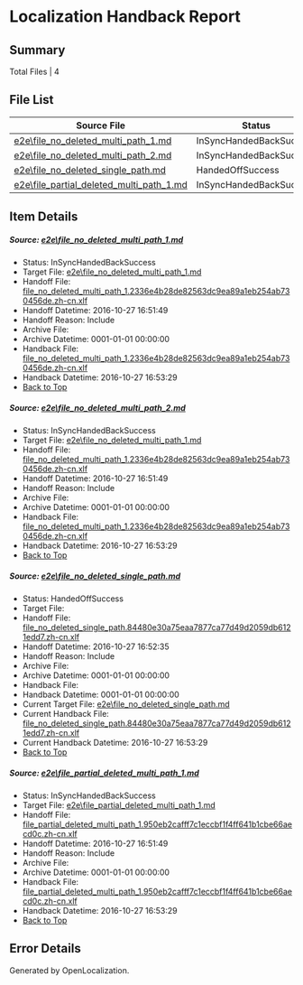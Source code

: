 # <a name='report-top'></a> Localization Handback Report

## Summary
 Total Files | 4

## File List
 Source File | Status | Details 
 ----------- | ------ | ------- 
 [e2e\file_no_deleted_multi_path_1.md](https://github.com/OpenLocalizationTestOrg/ol-test0/blob/845922943f0edf5c622002975d3e47ce657b1d89/e2e/file_no_deleted_multi_path_1.md) | InSyncHandedBackSuccess | [Details](#111c222533af4b0f634aa029ee4372124cca27c71)
 [e2e\file_no_deleted_multi_path_2.md](https://github.com/OpenLocalizationTestOrg/ol-test0/blob/a5252007127e84a11cb47cb939e62163979413cf/e2e/file_no_deleted_multi_path_2.md) | InSyncHandedBackSuccess | [Details](#111c222533af4b0f634aa029ee4372124cca27c72)
 [e2e\file_no_deleted_single_path.md](https://github.com/OpenLocalizationTestOrg/ol-test0/blob/a5252007127e84a11cb47cb939e62163979413cf/e2e/file_no_deleted_single_path.md) | HandedOffSuccess | [Details](#aa103566a4786ea61bf370feeef80fef08ab08053)
 [e2e\file_partial_deleted_multi_path_1.md](https://github.com/OpenLocalizationTestOrg/ol-test0/blob/845922943f0edf5c622002975d3e47ce657b1d89/e2e/file_partial_deleted_multi_path_1.md) | InSyncHandedBackSuccess | [Details](#a418284be385bb4d735995b7ae57a8ab55ad08004)

## Item Details
##### <a name='111c222533af4b0f634aa029ee4372124cca27c71'></a> Source: [e2e\file_no_deleted_multi_path_1.md](https://github.com/OpenLocalizationTestOrg/ol-test0/blob/845922943f0edf5c622002975d3e47ce657b1d89/e2e/file_no_deleted_multi_path_1.md)
* Status: InSyncHandedBackSuccess
* Target File: [e2e\file_no_deleted_multi_path_1.md](https://github.com/OpenLocalizationTestOrg/ol-test0-zhcn/blob/2d2ab53946ca7e8b19f71781be5daac5a0aad93c/e2e/file_no_deleted_multi_path_1.md)
* Handoff File: [file_no_deleted_multi_path_1.2336e4b28de82563dc9ea89a1eb254ab730456de.zh-cn.xlf](https://github.com/OpenLocalizationTestOrg/ol-test0-handoff/blob/34fceb8d849ce65758de331bdd9870b9c94fff25/ol-handoff/OpenLocalizationTestOrg/ol-test0-zhcn/shujia/mt/file_no_deleted_multi_path_1.2336e4b28de82563dc9ea89a1eb254ab730456de.zh-cn.xlf)
* Handoff Datetime: 2016-10-27 16:51:49
* Handoff Reason: Include
* Archive File: 
* Archive Datetime: 0001-01-01 00:00:00
* Handback File: [file_no_deleted_multi_path_1.2336e4b28de82563dc9ea89a1eb254ab730456de.zh-cn.xlf](https://github.com/OpenLocalizationTestOrg/ol-test0-handback/blob/dde608a6188d5078de4f871c5cf1e38f0af70850/ol-handback/OpenLocalizationTestOrg/ol-test0-zhcn/shujia/mt/file_no_deleted_multi_path_1.2336e4b28de82563dc9ea89a1eb254ab730456de.zh-cn.xlf)
* Handback Datetime: 2016-10-27 16:53:29
* [Back to Top](#report-top)

##### <a name='111c222533af4b0f634aa029ee4372124cca27c72'></a> Source: [e2e\file_no_deleted_multi_path_2.md](https://github.com/OpenLocalizationTestOrg/ol-test0/blob/a5252007127e84a11cb47cb939e62163979413cf/e2e/file_no_deleted_multi_path_2.md)
* Status: InSyncHandedBackSuccess
* Target File: [e2e\file_no_deleted_multi_path_1.md](https://github.com/OpenLocalizationTestOrg/ol-test0-zhcn/blob/2d2ab53946ca7e8b19f71781be5daac5a0aad93c/e2e/file_no_deleted_multi_path_1.md)
* Handoff File: [file_no_deleted_multi_path_1.2336e4b28de82563dc9ea89a1eb254ab730456de.zh-cn.xlf](https://github.com/OpenLocalizationTestOrg/ol-test0-handoff/blob/34fceb8d849ce65758de331bdd9870b9c94fff25/ol-handoff/OpenLocalizationTestOrg/ol-test0-zhcn/shujia/mt/file_no_deleted_multi_path_1.2336e4b28de82563dc9ea89a1eb254ab730456de.zh-cn.xlf)
* Handoff Datetime: 2016-10-27 16:51:49
* Handoff Reason: Include
* Archive File: 
* Archive Datetime: 0001-01-01 00:00:00
* Handback File: [file_no_deleted_multi_path_1.2336e4b28de82563dc9ea89a1eb254ab730456de.zh-cn.xlf](https://github.com/OpenLocalizationTestOrg/ol-test0-handback/blob/dde608a6188d5078de4f871c5cf1e38f0af70850/ol-handback/OpenLocalizationTestOrg/ol-test0-zhcn/shujia/mt/file_no_deleted_multi_path_1.2336e4b28de82563dc9ea89a1eb254ab730456de.zh-cn.xlf)
* Handback Datetime: 2016-10-27 16:53:29
* [Back to Top](#report-top)

##### <a name='aa103566a4786ea61bf370feeef80fef08ab08053'></a> Source: [e2e\file_no_deleted_single_path.md](https://github.com/OpenLocalizationTestOrg/ol-test0/blob/a5252007127e84a11cb47cb939e62163979413cf/e2e/file_no_deleted_single_path.md)
* Status: HandedOffSuccess
* Target File: 
* Handoff File: [file_no_deleted_single_path.84480e30a75eaa7877ca77d49d2059db6121edd7.zh-cn.xlf](https://github.com/OpenLocalizationTestOrg/ol-test0-handoff/blob/5345344e45114e7e9446cb0569bf78aa862ca40e/ol-handoff/OpenLocalizationTestOrg/ol-test0-zhcn/shujia/mt/file_no_deleted_single_path.84480e30a75eaa7877ca77d49d2059db6121edd7.zh-cn.xlf)
* Handoff Datetime: 2016-10-27 16:52:35
* Handoff Reason: Include
* Archive File: 
* Archive Datetime: 0001-01-01 00:00:00
* Handback File: 
* Handback Datetime: 0001-01-01 00:00:00
* Current Target File: [e2e\file_no_deleted_single_path.md](https://github.com/OpenLocalizationTestOrg/ol-test0-zhcn/blob/2d2ab53946ca7e8b19f71781be5daac5a0aad93c/e2e/file_no_deleted_single_path.md)
* Current Handback File: [file_no_deleted_single_path.84480e30a75eaa7877ca77d49d2059db6121edd7.zh-cn.xlf](https://github.com/OpenLocalizationTestOrg/ol-test0-handback/blob/dde608a6188d5078de4f871c5cf1e38f0af70850/ol-handback/OpenLocalizationTestOrg/ol-test0-zhcn/shujia/mt/file_no_deleted_single_path.84480e30a75eaa7877ca77d49d2059db6121edd7.zh-cn.xlf)
* Current Handback Datetime: 2016-10-27 16:53:29
* [Back to Top](#report-top)

##### <a name='a418284be385bb4d735995b7ae57a8ab55ad08004'></a> Source: [e2e\file_partial_deleted_multi_path_1.md](https://github.com/OpenLocalizationTestOrg/ol-test0/blob/845922943f0edf5c622002975d3e47ce657b1d89/e2e/file_partial_deleted_multi_path_1.md)
* Status: InSyncHandedBackSuccess
* Target File: [e2e\file_partial_deleted_multi_path_1.md](https://github.com/OpenLocalizationTestOrg/ol-test0-zhcn/blob/2d2ab53946ca7e8b19f71781be5daac5a0aad93c/e2e/file_partial_deleted_multi_path_1.md)
* Handoff File: [file_partial_deleted_multi_path_1.950eb2cafff7c1eccbf1f4ff641b1cbe66aecd0c.zh-cn.xlf](https://github.com/OpenLocalizationTestOrg/ol-test0-handoff/blob/34fceb8d849ce65758de331bdd9870b9c94fff25/ol-handoff/OpenLocalizationTestOrg/ol-test0-zhcn/shujia/mt/file_partial_deleted_multi_path_1.950eb2cafff7c1eccbf1f4ff641b1cbe66aecd0c.zh-cn.xlf)
* Handoff Datetime: 2016-10-27 16:51:49
* Handoff Reason: Include
* Archive File: 
* Archive Datetime: 0001-01-01 00:00:00
* Handback File: [file_partial_deleted_multi_path_1.950eb2cafff7c1eccbf1f4ff641b1cbe66aecd0c.zh-cn.xlf](https://github.com/OpenLocalizationTestOrg/ol-test0-handback/blob/dde608a6188d5078de4f871c5cf1e38f0af70850/ol-handback/OpenLocalizationTestOrg/ol-test0-zhcn/shujia/mt/file_partial_deleted_multi_path_1.950eb2cafff7c1eccbf1f4ff641b1cbe66aecd0c.zh-cn.xlf)
* Handback Datetime: 2016-10-27 16:53:29
* [Back to Top](#report-top)


## Error Details

Generated by OpenLocalization.
